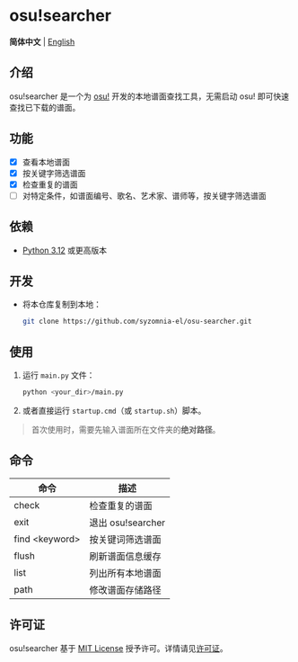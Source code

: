 # osu!searcher

**简体中文** | [English](README_en.md)

## 介绍

osu!searcher 是一个为 [osu!](https://osu.ppy.sh) 开发的本地谱面查找工具，无需启动 osu! 即可快速查找已下载的谱面。

## 功能

- [x] 查看本地谱面
- [x] 按关键字筛选谱面
- [x] 检查重复的谱面
- [ ] 对特定条件，如谱面编号、歌名、艺术家、谱师等，按关键字筛选谱面

## 依赖

- [Python 3.12](https://www.python.org/downloads) 或更高版本

## 开发

- 将本仓库复制到本地：

  ```bash
  git clone https://github.com/syzomnia-el/osu-searcher.git
  ```

## 使用

1. 运行 `main.py` 文件：

   ```bash
   python <your_dir>/main.py
   ```

2. 或者直接运行 `startup.cmd`（或 `startup.sh`）脚本。

> 首次使用时，需要先输入谱面所在文件夹的**绝对路径**。

## 命令

| 命令                   | 描述              |
|----------------------|-----------------|
| check                | 检查重复的谱面         |
| exit                 | 退出 osu!searcher |
| find &lt;keyword&gt; | 按关键词筛选谱面        |
| flush                | 刷新谱面信息缓存        |
| list                 | 列出所有本地谱面        |
| path                 | 修改谱面存储路径        |

## 许可证

osu!searcher 基于 [MIT License](https://opensource.org/licenses/MIT) 授予许可。详情请见[许可证](LICENSE)。
